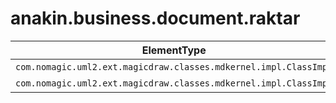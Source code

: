 # anakin.business.document.raktar

| ElementType | Naming | Comment |
| ----------- | ------- | ------------- |
| `com.nomagic.uml2.ext.magicdraw.classes.mdkernel.impl.ClassImpl` | TartalmiRovancsJelentes |  |
| `com.nomagic.uml2.ext.magicdraw.classes.mdkernel.impl.ClassImpl` | TetelesRovancsJelentes |  |
